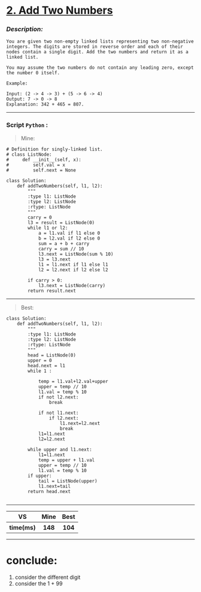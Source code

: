 
#  **[2. Add Two Numbers](https://leetcode.com/problems/add-two-numbers/description/)**

### *Description:*
    You are given two non-empty linked lists representing two non-negative integers. The digits are stored in reverse order and each of their nodes contain a single digit. Add the two numbers and return it as a linked list.

    You may assume the two numbers do not contain any leading zero, except the number 0 itself.

    Example:

    Input: (2 -> 4 -> 3) + (5 -> 6 -> 4)
    Output: 7 -> 0 -> 8
    Explanation: 342 + 465 = 807.

---


### Script `Python` :

> Mine:
```
# Definition for singly-linked list.
# class ListNode:
#     def __init__(self, x):
#         self.val = x
#         self.next = None

class Solution:
    def addTwoNumbers(self, l1, l2):
        """
        :type l1: ListNode
        :type l2: ListNode
        :rtype: ListNode
        """
        carry = 0
        l3 = result = ListNode(0)
        while l1 or l2:
            a = l1.val if l1 else 0
            b = l2.val if l2 else 0
            sum = a + b + carry
            carry = sum // 10
            l3.next = ListNode(sum % 10)
            l3 = l3.next
            l1 = l1.next if l1 else l1
            l2 = l2.next if l2 else l2
            
        if carry > 0:
            l3.next = ListNode(carry)
        return result.next
```
___

                        
> Best:
```
class Solution:
    def addTwoNumbers(self, l1, l2):
        """
        :type l1: ListNode
        :type l2: ListNode
        :rtype: ListNode
        """ 
        head = ListNode(0)
        upper = 0
        head.next = l1 
        while 1 :
 
            temp = l1.val+l2.val+upper
            upper = temp // 10
            l1.val = temp % 10
            if not l2.next:
                break
                    
            if not l1.next:
                if l2.next:
                    l1.next=l2.next
                    break
            l1=l1.next
            l2=l2.next
        
        while upper and l1.next:
            l1=l1.next
            temp = upper + l1.val
            upper = temp // 10
            l1.val = temp % 10
        if upper:
            tail = ListNode(upper)
            l1.next=tail
        return head.next            
            
```
___
 

<table>
  <tr>
    <th>VS</th>
    <th>Mine</th>
    <th>Best</th>
  </tr>
    <tr>
    <th>time(ms)</th>
    <th>148</th>
    <th>104</th>
<table>

___

# conclude:
1. consider the different digit
2. consider the 1 + 99




        
